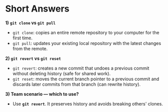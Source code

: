 # Short Answers

**1) `git clone` vs `git pull`**
- `git clone`: copies an entire remote repository to your computer for the first time.
- `git pull`: updates your existing local repository with the latest changes from the remote.

**2) `git revert` vs `git reset`**
- `git revert`: creates a new commit that undoes a previous commit without deleting history (safe for shared work).
- `git reset`: moves the current branch pointer to a previous commit and discards later commits from that branch (can rewrite history).

**3) Team scenario — which to use?**
- Use **`git revert`**. It preserves history and avoids breaking others' clones.
